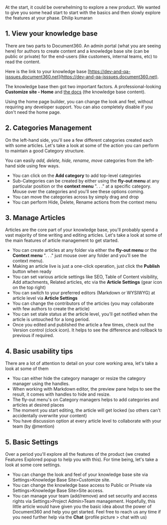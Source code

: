 At the start, it could be overwhelming to explore a new product. We wanted to give you some head start to start with the basics and then slowly explore the features at your phase. Dhilip kumaran

## 1. View your knowledge base
There are two parts to Document360. An admin portal (what you are seeing here) for authors to create content and a knowledge base site (can be public or private) for the end-users (like customers, internal teams, etc) to read the content. 

Here is the link to your knowledge base [https://dev-and-qa-isssues.document360.net](https://dev-and-qa-isssues.document360.net). 

The knowledge base then got two important factors. A professional-looking **Customize site - Home** and [the docs](https://dev-and-qa-isssues.document360.net/docs) (the knowledge base content).

Using the home page builder, you can change the look and feel, without requiring any developer support. You can also completely disable if you don't need the home page. 

## 2. Categories Management
On the left-hand side, you'll see a few different categories created each with some articles. Let's take a look at some of the action you can perform to maintain a good Category structure.

You can easily *add, delete, hide, rename, move* categories from the left-hand side using few ways. 
* You can click on the **Add category** to add top-level categories
* Sub-Categories can be created by either using the **fly-out menu** at any particular position or the **context menu** ". . ." at a specific category. Mouse over the categories and you'll see these options coming. 
* You can move the categories across by simply drag and drop
* You can perform Hide, Delete, Rename actions from the context menu

## 3. Manage Articles
Articles are the core part of your knowledge base, you'll probably spend a vast majority of time writing and editing articles. 
Let's take a look at some of the main features of article management to get started.
* You can create articles at any folder via either the **fly-out menu**  or the **Context menu** ". . ." just mouse over any folder and you'll see the context menu).
* Making an article live is just a one-click operation, just click the **Publish** button when ready
* You can set various article settings like SEO, Table of Content visibility, Add attachments, Related articles, etc via the **Article Settings** (gear icon on the top right)
* You can switch to your preferred editors (Markdown or WYSIWYG) at article level via **Article Settings** 
* You can change the contributors of the articles (you may collaborate with few authors to create the article)
* You can set stale status at the article level, you'll get notified when the article is untouched for a long period.
* Once you edited and published the article a few times, check out the Version control (clock icon). It helps to see the difference and rollback to previous if required.

## 4. Basic usability tips
There are a lot of attention to detail on your core working area, let's take a look at some of them
* You can either hide the category manager or resize the category manager using the handles.
* When working with Markdown editor, the preview pane helps to see the result, it comes with handles to hide and resize.
* The fly-out menu's on Category managers helps to add categories and articles at desired places
* The moment you start editing, the article will get locked (so others can't accidentally overwrite your content)
* You have discussion option at every article level to collaborate with your team (by @mention)

## 5. Basic Settings
Over a period you'll explore all the features of the product (we created Features Explored popup to help you with this). For time being, let's take a look at some core settings.
* You can change the look and feel of your knowledge base site via Settings>Knowledge Base Site>Customize site.
* You can change the knowledge base access to Public or Private via Settings>Knowledge Base Site>Site access.
* You can manage your team (add/remove) and set security and access rights via Settings>Project Admin>Team management.
Hopefully, this little article would have given you the basic idea about the power of Document360 and help you get started. 
Feel free to reach us any time if you need further help via the **Chat** (profile picture > chat with us)
